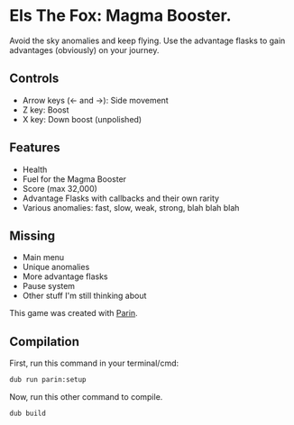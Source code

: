 # Els The Fox: Magma Booster.

Avoid the sky anomalies and keep flying. Use the advantage flasks to gain advantages (obviously) on your journey.

## Controls

- Arrow keys (<- and ->): Side movement
- Z key: Boost
- X key: Down boost (unpolished)

## Features
- Health
- Fuel for the Magma Booster
- Score (max 32,000)
- Advantage Flasks with callbacks and their own rarity
- Various anomalies: fast, slow, weak, strong, blah blah blah

## Missing
- Main menu
- Unique anomalies
- More advantage flasks
- Pause system
- Other stuff I'm still thinking about

This game was created with [Parin](https://github.com/Kapendev/parin).

## Compilation

First, run this command in your terminal/cmd:
```sh
dub run parin:setup
```

Now, run this other command to compile.
```sh
dub build
```
